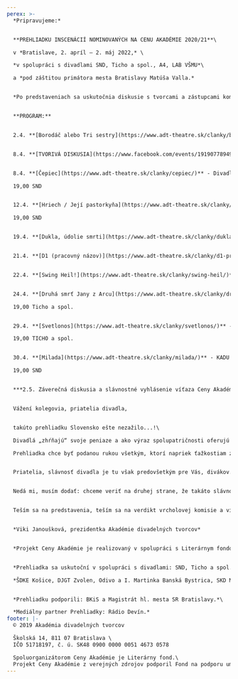 ```yaml
---
perex: >-
  *Pripravujeme:*


  **PREHLIADKU INSCENÁCIÍ NOMINOVANÝCH NA CENU AKADÉMIE 2020/21**\

  v *Bratislave, 2. apríl – 2. máj 2022,* \

  *v spolupráci s divadlami SND, Ticho a spol., A4, LAB VŠMU*\

  a *pod záštitou primátora mesta Bratislavy Matúša Valla.*


  *Po predstaveniach sa uskutočnia diskusie s tvorcami a zástupcami komisií 1. kola Ceny.*


  **PROGRAM:**


  2.4. **[Borodáč alebo Tri sestry](https://www.adt-theatre.sk/clanky/borodac-alebo-tri-sestry/)** – Činohra Štátneho divadla Košice *(r. J. Rázusová)* -  19,00 SND


  8.4. **[TVORIVÁ DISKUSIA](https://www.facebook.com/events/1919077894931732)**: Kto moderuje a nastavuje vývoj a smerovanie divadelného života na Slovensku? - 14:00 SND


  8.4. **[Čepiec](https://www.adt-theatre.sk/clanky/cepiec/)** - Divadlo Jozefa Gregora Tajovského, Zvolen *(r. P. Palik)* - \

  19,00 SND


  12.4. **[Hriech / Její pastorkyňa](https://www.adt-theatre.sk/clanky/hriech-jeji-pastorkyna/)** - Činohra SND, Bratislava *(r. M. Bachynec)*\

  19,00 SND


  19.4. **[Dukla, údolie smrti](https://www.adt-theatre.sk/clanky/dukla-udolie-smrti/)** - Dezorzovo lútkové divadlo, Bratislava *(r. G. Dezorz)*- 20,00 A4


  21.4. **[D1 (pracovný názov)](https://www.adt-theatre.sk/clanky/d1-pracovny-nazov/)** - Slovenské komorné divadlo, Martin *(r. L. Brutovský)* - 18,00 SND


  22.4. **[Swing Heil!](https://www.adt-theatre.sk/clanky/swing-heil/)** - Divadlo Pôtoň a Horácke divadlo, Jihlava *(r. I. Ditte Jurčová)* - v 19,00 LAB VŠMU


  24.4. **[Druhá smrť Jany z Arcu](https://www.adt-theatre.sk/clanky/druha-smrt-jany-z-arcu-1/)** - Nové divadlo, Nitra *(r. M. Geišberg)* - \

  19,00 Ticho a spol.


  29.4. **[Svetlonos](https://www.adt-theatre.sk/clanky/svetlonos/)** - ODIVO a Ivan Martinka, B. Bystrica *(r. M. Danadová, M. Kováčová, I.Martinka)* \

  19,00 TICHO a spol.


  30.4. **[Milada](https://www.adt-theatre.sk/clanky/milada/)** - KADU a Činohra SND, Bratislava *(r. M. Bachynec)* - \

  19,00 SND


  ***2.5. Záverečná diskusia a slávnostné vyhlásenie víťaza Ceny Akadémie 2020/21   - 18,00 Modrý salón SND***


  Vážení kolegovia, priatelia divadla,


  takúto prehliadku Slovensko ešte nezažilo...!\

  Divadlá „zhŕňajú“ svoje peniaze a ako výraz spolupatričnosti oferujú ich na niečo, čo považujú za výraz spolupatričnosti a slávnosť spoločnej nádeje. A to jednak divadlá nominované a jednak tie, ktoré ich v Bratislave hostia...!

  Prehliadka chce byť podanou rukou všetkým, ktorí napriek ťažkostiam zostávajú slávnosti divadelného predstavenia verní. - Ďakujem, kolegovia.


  Priatelia, slávnosť divadla je tu však predovšetkým pre Vás, divákov. Pomôžte nám, prosím, dokonať naše úsilie a pozrite si paletu toho najinšpiratívnejšieho, čo 25 odborníkov vybralo a čo sa zrodilo v sezóne 2020/21. – Pozývame Vás na 10 predstavení divadiel z celého Slovenska...!


  Nedá mi, musím dodať: chceme veriť na druhej strane, že takáto slávnosť už nabudúce nebude musieť byť z posledných zdrojov aj inak ťažko skúšaných divadiel, chceme veriť, že príslušné inštitúcie pochopia, že divadelníci takéto stretnutia v rámci Ceny Akadémie naozaj potrebujú a chcú. Väčší dôkaz, ako táto prehliadka už snáď ani nemôže byť...!


  Teším sa na predstavenia, teším sa na verdikt vrcholovej komisie a víťaza Ceny... Užime si, prosím, všetci, napriek všetkému, týchto desať predstavení v rámci celého mesiaca, po predstaveniach možnosť počuť názory tvorcov i odborníkov, i odborné diskusie. – Prajem príjemné zážitky!


  *Viki Janoušková, prezidentka Akadémie divadelných tvorcov* 


  *Projekt Ceny Akadémie je realizovaný v spolupráci s Literárnym fondom a podporený fondom LITA.*


  *Prehliadka sa uskutoční v spolupráci s divadlami: SND, Ticho a spol., A4, Lab VŠMU*\

  *ŠDKE Košice, DJGT Zvolen, Odivo a I. Martinka Banská Bystrica, SKD Martin, Divadlo Pôtoň, Nové divadlo Nitra, Dezorzovo lútkové divadlo, KADU a Činohra SND*


  *Prehliadku podporili: BKiS a Magistrát hl. mesta SR Bratislavy.*\

  *Mediálny partner Prehliadky: Rádio Devín.*
footer: |-
  © 2019 Akadémia divadelných tvorcov

  Školská 14, 811 07 Bratislava \
  IČO 51718197, č. ú. SK48 0900 0000 0051 4673 0578

  Spoluorganizátorom Ceny Akadémie je Literárny fond.\
  Projekt Ceny Akadémie z verejných zdrojov podporil Fond na podporu umenia.
---
```

